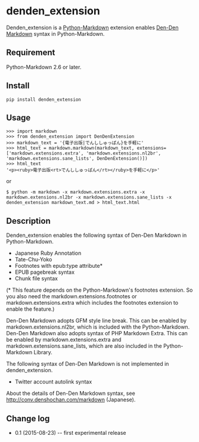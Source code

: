 # denden_extension

Denden_extension is a [Python-Markdown](https://github.com/waylan/Python-Markdown) extension enables [Den-Den Markdown](https://github.com/denshoch/DenDenMarkdown) syntax in Python-Markdown.


## Requirement

Python-Markdown 2.6 or later.


## Install

    pip install denden_extension


## Usage

    >>> import markdown
    >>> from denden_extension import DenDenExtension
    >>> markdown_text = '{電子出版|でんししゅっぱん}を手軽に'
    >>> html_text = markdown.markdown(markdown_text, extensions=['markdown.extensions.extra', 'markdown.extensions.nl2br', 'markdown.extensions.sane_lists', DenDenExtension()])
    >>> html_text
    '<p><ruby>電子出版<rt>でんししゅっぱん</rt></ruby>を手軽に</p>'

or

    $ python -m markdown -x markdown.extensions.extra -x markdown.extensions.nl2br -x markdown.extensions.sane_lists -x denden_extension markdown_text.md > html_text.html


## Description

Denden_extension enables the following syntax of Den-Den Markdown in Python-Markdown.

- Japanese Ruby Annotation
- Tate-Chu-Yoko
- Footnotes with epub:type attribute*
- EPUB pagebreak syntax
- Chunk file syntax

(* This feature depends on the Python-Markdown's footnotes extension. So you also need the markdown.extensions.footnotes or markdown.extensions.extra which includes the footnotes extension to enable the feature.)

Den-Den Markdown adopts GFM style line break. This can be enabled by markdown.extensions.nl2br, which is included with the Python-Markdown.  
Den-Den Markdown also adopts syntax of PHP Markdown Extra. This can be enabled by markdown.extensions.extra and markdown.extensions.sane_lists, which are also included in the Python-Markdown Library.

The following syntax of Den-Den Markdown is not implemented in denden_extension.

- Twitter account autolink syntax

About the details of Den-Den Markdown syntax, see http://conv.denshochan.com/markdown (Japanese).

## Change log

- 0.1 (2015-08-23) -- first experimental release
